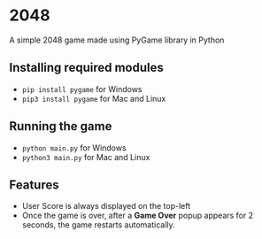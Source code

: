 # 2048
A simple 2048 game made using PyGame library in Python

## Installing required modules

- `pip install pygame` for Windows
- `pip3 install pygame` for Mac and Linux

## Running the game

- `python main.py` for Windows
- `python3 main.py` for Mac and Linux

## Features
+ User Score is always displayed on the top-left
+ Once the game is over, after a **Game Over** popup appears for 2 seconds, the game restarts automatically.
